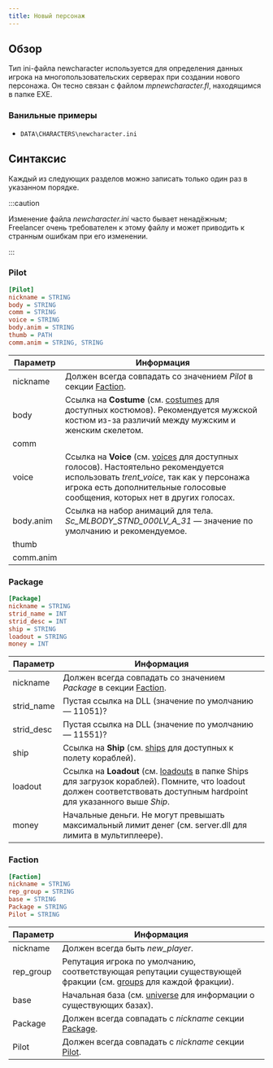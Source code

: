 ```yaml
---
title: Новый персонаж
---
```


## Обзор

Тип ini-файла newcharacter используется для определения данных игрока на многопользовательских серверах при создании нового персонажа. Он тесно связан с файлом _mpnewcharacter.fl_, находящимся в папке EXE.

### Ванильные примеры

- `DATA\CHARACTERS\newcharacter.ini`

## Синтаксис

Каждый из следующих разделов можно записать только один раз в указанном порядке.

:::caution

Изменение файла _newcharacter.ini_ часто бывает ненадёжным; Freelancer очень требователен к этому файлу и может приводить к странным ошибкам при его изменении.

:::

### Pilot

```ini
[Pilot]
nickname = STRING
body = STRING
comm = STRING
voice = STRING
body.anim = STRING
thumb = PATH
comm.anim = STRING, STRING
```

| Параметр  | Информация                                                                                                                                                                                                                    |
| --------- | ----------------------------------------------------------------------------------------------------------------------------------------------------------------------------------------------------------------------------- |
| nickname  | Должен всегда совпадать со значением _Pilot_ в секции [Faction](#faction).                                                                                                                                                    |
| body      | Ссылка на **Costume** (см. [costumes](costumes.md) для доступных костюмов). Рекомендуется мужской костюм из-за различий между мужским и женским скелетом.                                                                     |
| comm      |                                                                                                                                                                                                                               |
| voice     | Ссылка на **Voice** (см. [voices](voices.md) для доступных голосов). Настоятельно рекомендуется использовать _trent_voice_, так как у персонажа игрока есть дополнительные голосовые сообщения, которых нет в других голосах. |
| body.anim | Ссылка на набор анимаций для тела. _Sc_MLBODY_STND_000LV_A_31_ — значение по умолчанию и рекомендуемое.                                                                                                                       |
| thumb     |                                                                                                                                                                                                                               |
| comm.anim |                                                                                                                                                                                                                               |

### Package

```ini
[Package]
nickname = STRING
strid_name = INT
strid_desc = INT
ship = STRING
loadout = STRING
money = INT
```

| Параметр   | Информация                                                                                                                                                                           |
| ---------- | ------------------------------------------------------------------------------------------------------------------------------------------------------------------------------------ |
| nickname   | Должен всегда совпадать со значением _Package_ в секции [Faction](#faction).                                                                                                         |
| strid_name | Пустая ссылка на DLL (значение по умолчанию — 11051)?                                                                                                                                |
| strid_desc | Пустая ссылка на DLL (значение по умолчанию — 11551)?                                                                                                                                |
| ship       | Ссылка на **Ship** (см. [ships](ships.md) для доступных к полету кораблей).                                                                                                          |
| loadout    | Ссылка на **Loadout** (см. [loadouts](loadouts.md) в папке Ships для загрузок кораблей). Помните, что loadout должен соответствовать доступным hardpoint для указанного выше _Ship_. |
| money      | Начальные деньги. Не могут превышать максимальный лимит денег (см. server.dll для лимита в мультиплеере).                                                                            |

### Faction

```ini
[Faction]
nickname = STRING
rep_group = STRING
base = STRING
Package = STRING
Pilot = STRING
```

| Параметр  | Информация                                                                                                                  |
| --------- | --------------------------------------------------------------------------------------------------------------------------- |
| nickname  | Должен всегда быть _new_player_.                                                                                            |
| rep_group | Репутация игрока по умолчанию, соответствующая репутации существующей фракции (см. [groups](groups.md) для каждой фракции). |
| base      | Начальная база (см. [universe](universe.md) для информации о существующих базах).                                           |
| Package   | Должен всегда совпадать с _nickname_ секции [Package](#package).                                                            |
| Pilot     | Должен всегда совпадать с _nickname_ секции [Pilot](#pilot).                                                                |
